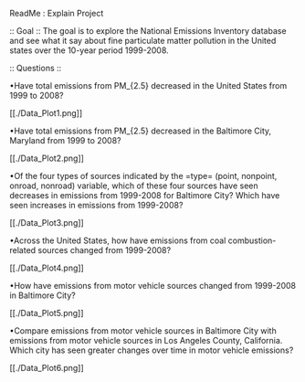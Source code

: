 ﻿ReadMe : Explain Project

:: Goal ::
The goal is to explore the National Emissions Inventory database and see what it say about fine particulate matter pollution in the United states over the 10-year period 1999-2008.


:: Questions ::


•Have total emissions from PM_{2.5} decreased in the United States from 1999 to 2008?

[[./Data_Plot1.png]]


•Have total emissions from PM_{2.5} decreased in the Baltimore City, Maryland from 1999 to 2008?

[[./Data_Plot2.png]]


•Of the four types of sources indicated by the =type= (point, nonpoint, onroad, nonroad) variable, which of these four sources have seen decreases in emissions from 1999-2008 for Baltimore City? Which have seen increases in emissions from 1999-2008? 

[[./Data_Plot3.png]]


•Across the United States, how have emissions from coal combustion-related sources changed from 1999-2008?

[[./Data_Plot4.png]]


•How have emissions from motor vehicle sources changed from 1999-2008 in Baltimore City?

[[./Data_Plot5.png]]


•Compare emissions from motor vehicle sources in Baltimore City with emissions from motor vehicle sources in Los Angeles County, California. Which city has seen greater changes over time in motor vehicle emissions?

[[./Data_Plot6.png]]

